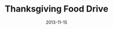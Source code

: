 ---
layout: media
category: media
title: "Thanksgiving Food Drive"
date: 2013-11-15
description: ""
video: "http://s3.amazonaws.com/crossroads-media/other-media/video/tfd_promo_2013.mp4"
video-poster: "http://s3.amazonaws.com/crossroads-media/images/tfd_still_2013.png"
---